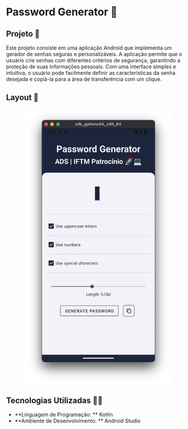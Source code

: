 # Password Generator 🔐

## Projeto 🎯 

Este projeto consiste em uma aplicação Android que implementa um gerador de senhas seguras e personalizáveis. A aplicação permite que o usuário crie senhas com diferentes critérios de segurança, garantindo a proteção de suas informações pessoais. Com uma interface simples e intuitiva, o usuário pode facilmente definir as características da senha desejada e copiá-la para a área de transferência com um clique.

## Layout 🎨 

<div align="center">
  <img src="./images/passwd.png" alt="App Screenshot" width="400"/>
</div>

## Tecnologias Utilizadas 🧑‍💻

- **Linguagem de Programação: ** Kotlin
- **Ambiente de Desenvolvimento: ** Android Studio


